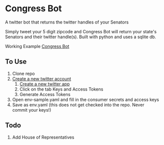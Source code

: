 # Congress Bot
A twitter bot that returns the twitter handles of your Senators

Simply tweet your 5 digit zipcode and Congress Bot will return your state's Senators and their twitter handle(s). 
Built with python and uses a sqlite db.

Working Example [Congress Bot](https://twitter.com/congress_bot)

## To Use

1. Clone repo
2. [Create a new twitter account](https://twitter.com/signup)
   1. [Create a new twitter app](dev.twitter.com)
   2. Click on the tab Keys and Access Tokens
   3. Generate Access Tokens
3. Open env-sample.yaml and fill in the consumer secrets and access keys 
4. Save as env.yaml (this does not get checked into the repo. Never commit your keys!)


## Todo
1. Add House of Representatives